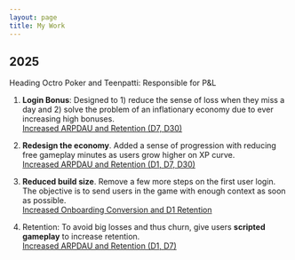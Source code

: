 ```yaml
---
layout: page
title: My Work
---
```


## 2025 

Heading Octro Poker and Teenpatti: Responsible for P&L 

1. **Login Bonus**: Designed to 1) reduce the sense of loss when they miss a day and 2) solve the problem of an inflationary economy due to ever increasing high bonuses.  
<u>Increased ARPDAU and Retention (D7, D30) </u>

2. **Redesign the economy**. Added a sense of progression with reducing free gameplay minutes as users grow higher on XP curve.  
<u>Increased ARPDAU and Retention (D1, D7, D30) </u>

3. **Reduced build size**. Remove a few more steps on the first user login. The objective is to send users in the game with enough context as soon as possible.  
<u>Increased Onboarding Conversion and D1 Retention </u>

4. Retention: To avoid big losses and thus churn, give users **scripted gameplay** to increase retention.  
<u>Increased ARPDAU and Retention (D1, D7) </u>



